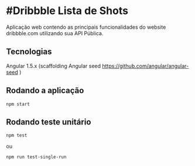 #Dribbble Lista de Shots
=====================
Aplicação web contendo as principais funcionalidades do website dribbble.com utilizando sua API Pública.


## Tecnologias

Angular 1.5.x (scaffolding Angular seed https://github.com/angular/angular-seed )

## Rodando a aplicação
```
npm start
```

## Rodando teste unitário
```
npm test
```
ou
```
npm run test-single-run
```
